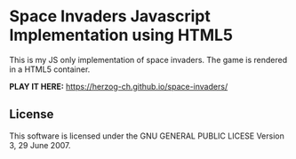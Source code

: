 # Space Invaders Javascript Implementation using HTML5 <canvas>

This is my JS only implementation of space invaders. The game is rendered in a HTML5 <canvas> container.

<b>PLAY IT HERE:</b>
https://herzog-ch.github.io/space-invaders/


## License

This software is licensed under the GNU GENERAL PUBLIC LICESE Version 3, 29 June 2007.